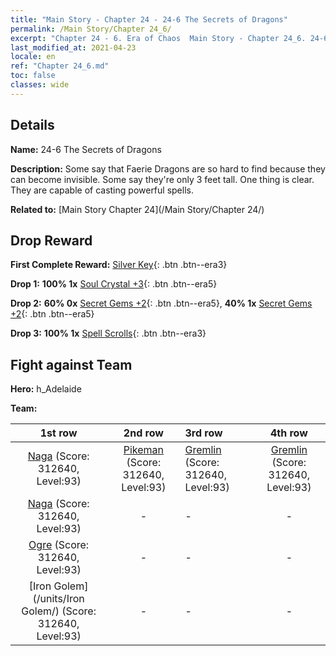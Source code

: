 ```yaml
---
title: "Main Story - Chapter 24 - 24-6 The Secrets of Dragons"
permalink: /Main Story/Chapter 24_6/
excerpt: "Chapter 24 - 6. Era of Chaos  Main Story - Chapter 24_6. 24-6 The Secrets of Dragons"
last_modified_at: 2021-04-23
locale: en
ref: "Chapter 24_6.md"
toc: false
classes: wide
---
```


## Details

 **Name:** 24-6 The Secrets of Dragons

 **Description:** Some say that Faerie Dragons are so hard to find because they can become invisible. Some say they're only 3 feet tall. One thing is clear. They are capable of casting powerful spells.

 **Related to:** [Main Story Chapter 24](/Main Story/Chapter 24/)

## Drop Reward

 **First Complete Reward:** [Silver Key](/Items/con_693/){: .btn .btn--era3}

 **Drop 1:** **100% 1x** [Soul Crystal +3](/Items/mat_87/){: .btn .btn--era5}

 **Drop 2:** **60% 0x** [Secret Gems +2](/Items/mat_79/){: .btn .btn--era5}, **40% 1x** [Secret Gems +2](/Items/mat_79/){: .btn .btn--era5}

 **Drop 3:** **100% 1x** [Spell Scrolls](/Items/con_694/){: .btn .btn--era3}


## Fight against Team
 **Hero:** h_Adelaide

 **Team:**


  | 1st row | 2nd row | 3rd row | 4th row |
  |:----:|:----:|:----|:----:|
  | [Naga](/units/Naga/) (Score: 312640, Level:93)  | [Pikeman](/units/Pikeman/) (Score: 312640, Level:93)  | [Gremlin](/units/Gremlin/) (Score: 312640, Level:93)  | [Gremlin](/units/Gremlin/) (Score: 312640, Level:93)  |
  | [Naga](/units/Naga/) (Score: 312640, Level:93)  | - | - | - |
  | [Ogre](/units/Ogre/) (Score: 312640, Level:93)  | - | - | - |
  | [Iron Golem](/units/Iron Golem/) (Score: 312640, Level:93)  | - | - | - |


